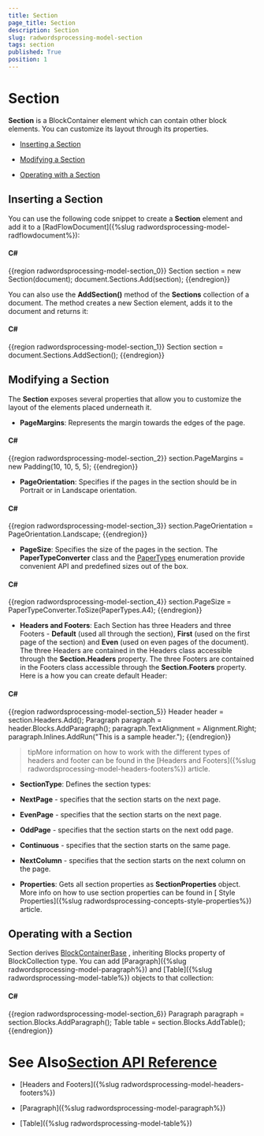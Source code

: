 ```yaml
---
title: Section
page_title: Section
description: Section
slug: radwordsprocessing-model-section
tags: section
published: True
position: 1
---
```


# Section



__Section__ is a BlockContainer element which can contain other block elements. You can customize its layout through its
        properties.
      

* [Inserting a Section](#inserting-a-section)

* [Modifying a Section](#modifying-a-section)

* [Operating with a Section](#operating-with-a-section)

## Inserting a Section

You can use the following code snippet to create a __Section__ element and add it to a
          [RadFlowDocument]({%slug radwordsprocessing-model-radflowdocument%}):
        

#### __C#__

{{region radwordsprocessing-model-section_0}}
	            Section section = new Section(document);
	            document.Sections.Add(section);
	{{endregion}}



You can also use the __AddSection()__ method of the __Sections__ collection of a document. The
          method creates a new Section element, adds it to the document and returns it:
        

#### __C#__

{{region radwordsprocessing-model-section_1}}
	            Section section = document.Sections.AddSection();
	{{endregion}}



## Modifying a Section

The __Section__ exposes several properties that allow you to customize the layout of the elements placed underneath it.
        

* __PageMargins__: Represents the margin towards the edges of the page.
            

#### __C#__

{{region radwordsprocessing-model-section_2}}
	            section.PageMargins = new Padding(10, 10, 5, 5);
	{{endregion}}



* __PageOrientation__: Specifies if the pages in the section should be in Portrait or in Landscape orientation.
            

#### __C#__

{{region radwordsprocessing-model-section_3}}
	            section.PageOrientation = PageOrientation.Landscape;
	{{endregion}}



* __PageSize__: Specifies the size of the pages in the section. The __PaperTypeConverter__ class and the
              [PaperTypes](http://www.telerik.com/help/wpf/t_telerik_windows_documents_model_papertypes.html)
              enumeration provide convenient API and predefined sizes out of the box.
            

#### __C#__

{{region radwordsprocessing-model-section_4}}
	            section.PageSize = PaperTypeConverter.ToSize(PaperTypes.A4);
	{{endregion}}



* __Headers and Footers__: Each Section has three Headers and three Footers - __Default__ (used all through the section),
              __First__ (used on the first page of the section) and __Even__ (used on even pages of the
              document). The three Headers are contained in the Headers class accessible through the __Section.Headers__ property.
              The three Footers are contained in the Footers class accessible through the __Section.Footers__ property.
            Here is a how you can create default Header:
            

#### __C#__

{{region radwordsprocessing-model-section_5}}
	            Header header = section.Headers.Add();
	            Paragraph paragraph = header.Blocks.AddParagraph();
	            paragraph.TextAlignment = Alignment.Right;
	            paragraph.Inlines.AddRun("This is a sample header.");
	{{endregion}}



>tipMore information on how to work with the different types of headers and footer can be found in the
                [Headers and Footers]({%slug radwordsprocessing-model-headers-footers%}) article.
              

* __SectionType__: Defines the section types:
            

* __NextPage__ - specifies that the section starts on the next page.
                

* __EvenPage__ - specifies that the section starts on the next page.
                

* __OddPage__ - specifies that the section starts on the next odd page.
                

* __Continuous__ - specifies that the section starts on the same page.
                

* __NextColumn__ - specifies that the section starts on the next column on the page.
                

* __Properties__: Gets all section properties as __SectionProperties__ object. More info on how
              to use section properties can be found in [ Style Properties]({%slug radwordsprocessing-concepts-style-properties%}) article.
            

## Operating with a Section

Section derives
          [BlockContainerBase](http://www.telerik.com/help/wpf/allmembers_t_telerik_windows_documents_flow_model_blockcontainerbase.html)
          , inheriting Blocks property of BlockCollection type. You can add [Paragraph]({%slug radwordsprocessing-model-paragraph%})  and
          [Table]({%slug radwordsprocessing-model-table%}) objects to that collection:
        

#### __C#__

{{region radwordsprocessing-model-section_6}}
	            Paragraph paragraph = section.Blocks.AddParagraph();
	            Table table = section.Blocks.AddTable();
	{{endregion}}



# See Also[Section API Reference](http://www.telerik.com/help/wpf/allmembers_t_telerik_windows_documents_flow_model_section.html)

 * [Headers and Footers]({%slug radwordsprocessing-model-headers-footers%})

 * [Paragraph]({%slug radwordsprocessing-model-paragraph%})

 * [Table]({%slug radwordsprocessing-model-table%})
